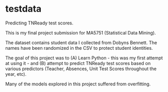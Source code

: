 # testdata
Predicting TNReady test scores.

This is my final project submission for MA5751 (Statistical Data Mining).

The dataset contains student data I collected from Dobyns Bennett. The names have been randomized in the CSV to protect student identities.

The goal of this project was to (A) Learn Python - this was my first attempt at using it - and (B) attempt to predict TNReady test scores based on various predictors (Teacher, Absences, Unit Test Scores throughout the year, etc).

Many of the models explored in this project suffered from overfitting.
